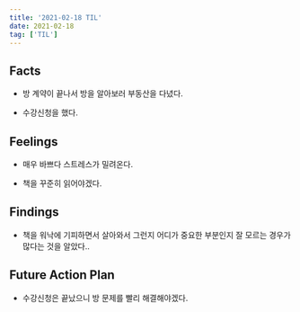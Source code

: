 ```yaml
---
title: '2021-02-18 TIL'
date: 2021-02-18
tag: ['TIL']
---
```


## Facts

- 방 계약이 끝나서 방을 알아보러 부동산을 다녔다.

- 수강신청을 했다.

## Feelings

- 매우 바쁘다 스트레스가 밀려온다.

- 책을 꾸준히 읽어야겠다.

## Findings

- 책을 워낙에 기피하면서 살아와서 그런지 어디가 중요한 부분인지 잘 모르는 경우가 많다는 것을 알았다..

## Future Action Plan

- 수강신청은 끝났으니 방 문제를 빨리 해결해야겠다.
